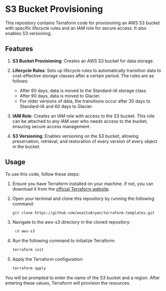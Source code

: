 
# S3 Bucket Provisioning

This repository contains Terraform code for provisioning an AWS S3 bucket with specific lifecycle rules and an IAM role for secure access. It also enables S3 versioning.

## Features

1. **S3 Bucket Provisioning**: Creates an AWS S3 bucket for data storage.

2. **Lifecycle Rules**: Sets up lifecycle rules to automatically transition data to cost-effective storage classes after a certain period. The rules are as follows:
    - After 60 days, data is moved to the Standard-IA storage class.
    - After 90 days, data is moved to Glacier.
    - For older versions of data, the transitions occur after 30 days to Standard-IA and 60 days to Glacier.

3. **IAM Role**: Creates an IAM role with access to the S3 bucket. This role can be attached to any IAM user who needs access to the bucket, ensuring secure access management.

4. **S3 Versioning**: Enables versioning on the S3 bucket, allowing preservation, retrieval, and restoration of every version of every object in the bucket.

## Usage

To use this code, follow these steps:

1. Ensure you have Terraform installed on your machine. If not, you can download it from the [official Terraform website](https://www.terraform.io/downloads.html).

2. Open your terminal and clone this repository by running the following command:

    ```bash
    git clone https://github.com/woaitsAryan/terraform-templates.git
    ```
3. Navigate to the aws-s3 directory in the cloned repository:
    
    ```bash
     cd aws-s3
    ```
4. Run the following command to initialize Terraform:

    ```bash
    terraform init
    ```
5. Apply the Terraform configuration:



    ```bash
    terraform apply
    ```

You will be prompted to enter the name of the S3 bucket and a region. After entering these values, Terraform will provision the resources.